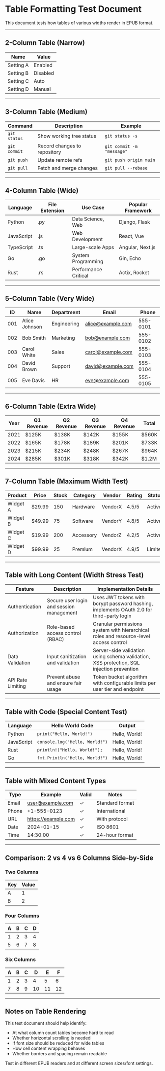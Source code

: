 # Table Formatting Test Document

This document tests how tables of various widths render in EPUB format.

---

## 2-Column Table (Narrow)

| Name | Value |
|------|-------|
| Setting A | Enabled |
| Setting B | Disabled |
| Setting C | Auto |
| Setting D | Manual |

---

## 3-Column Table (Medium)

| Command | Description | Example |
|---------|-------------|---------|
| `git status` | Show working tree status | `git status -s` |
| `git commit` | Record changes to repository | `git commit -m "message"` |
| `git push` | Update remote refs | `git push origin main` |
| `git pull` | Fetch and merge changes | `git pull --rebase` |

---

## 4-Column Table (Wide)

| Language | File Extension | Use Case | Popular Framework |
|----------|----------------|----------|-------------------|
| Python | .py | Data Science, Web | Django, Flask |
| JavaScript | .js | Web Development | React, Vue |
| TypeScript | .ts | Large-scale Apps | Angular, Next.js |
| Go | .go | System Programming | Gin, Echo |
| Rust | .rs | Performance Critical | Actix, Rocket |

---

## 5-Column Table (Very Wide)

| ID | Name | Department | Email | Phone |
|----|------|------------|-------|-------|
| 001 | Alice Johnson | Engineering | alice@example.com | 555-0101 |
| 002 | Bob Smith | Marketing | bob@example.com | 555-0102 |
| 003 | Carol White | Sales | carol@example.com | 555-0103 |
| 004 | David Brown | Support | david@example.com | 555-0104 |
| 005 | Eve Davis | HR | eve@example.com | 555-0105 |

---

## 6-Column Table (Extra Wide)

| Year | Q1 Revenue | Q2 Revenue | Q3 Revenue | Q4 Revenue | Total |
|------|-----------|-----------|-----------|-----------|-------|
| 2021 | $125K | $138K | $142K | $155K | $560K |
| 2022 | $165K | $178K | $189K | $201K | $733K |
| 2023 | $215K | $234K | $248K | $267K | $964K |
| 2024 | $285K | $301K | $318K | $342K | $1.2M |

---

## 7-Column Table (Maximum Width Test)

| Product | Price | Stock | Category | Vendor | Rating | Status |
|---------|-------|-------|----------|--------|--------|--------|
| Widget A | $29.99 | 150 | Hardware | VendorX | 4.5/5 | Active |
| Widget B | $49.99 | 75 | Software | VendorY | 4.8/5 | Active |
| Widget C | $19.99 | 200 | Accessory | VendorZ | 4.2/5 | Active |
| Widget D | $99.99 | 25 | Premium | VendorX | 4.9/5 | Limited |

---

## Table with Long Content (Width Stress Test)

| Feature | Description | Implementation Details |
|---------|-------------|------------------------|
| Authentication | Secure user login and session management | Uses JWT tokens with bcrypt password hashing, implements OAuth 2.0 for third-party login |
| Authorization | Role-based access control (RBAC) | Granular permissions system with hierarchical roles and resource-level access control |
| Data Validation | Input sanitization and validation | Server-side validation using schema validation, XSS protection, SQL injection prevention |
| API Rate Limiting | Prevent abuse and ensure fair usage | Token bucket algorithm with configurable limits per user tier and endpoint |

---

## Table with Code (Special Content Test)

| Language | Hello World Code | Output |
|----------|------------------|--------|
| Python | `print("Hello, World!")` | Hello, World! |
| JavaScript | `console.log("Hello, World!")` | Hello, World! |
| Rust | `println!("Hello, World!");` | Hello, World! |
| Go | `fmt.Println("Hello, World!")` | Hello, World! |

---

## Table with Mixed Content Types

| Type | Example | Valid | Notes |
|------|---------|-------|-------|
| Email | user@example.com | ✓ | Standard format |
| Phone | +1-555-0123 | ✓ | International |
| URL | https://example.com | ✓ | With protocol |
| Date | 2024-01-15 | ✓ | ISO 8601 |
| Time | 14:30:00 | ✓ | 24-hour format |

---

## Comparison: 2 vs 4 vs 6 Columns Side-by-Side

### Two Columns
| Key | Value |
|-----|-------|
| A | 1 |
| B | 2 |

### Four Columns
| A | B | C | D |
|---|---|---|---|
| 1 | 2 | 3 | 4 |
| 5 | 6 | 7 | 8 |

### Six Columns
| A | B | C | D | E | F |
|---|---|---|---|---|---|
| 1 | 2 | 3 | 4 | 5 | 6 |
| 7 | 8 | 9 | 10 | 11 | 12 |

---

## Notes on Table Rendering

This test document should help identify:
- At what column count tables become hard to read
- Whether horizontal scrolling is needed
- If font size should be reduced for wide tables
- How cell content wrapping behaves
- Whether borders and spacing remain readable

Test in different EPUB readers and at different screen sizes/font settings.
